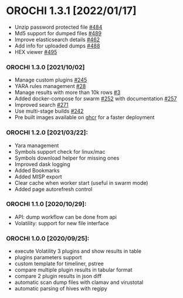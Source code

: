 # OROCHI 1.3.1 [2022/01/17]
- Unzip password protected file [#484](https://github.com/LDO-CERT/orochi/issues/484)
- Md5 support for dumped files [#489](https://github.com/LDO-CERT/orochi/issues/489)
- Improve elasticsearch details [#462](https://github.com/LDO-CERT/orochi/issues/462)
- Add info for uploaded dumps [#488](https://github.com/LDO-CERT/orochi/issues/488)
- HEX viewer [#495](https://github.com/LDO-CERT/orochi/issues/495)

### OROCHI 1.3.0 [2021/10/02]
- Manage custom plugins [#245](https://github.com/LDO-CERT/orochi/issues/245)
- YARA rules management [#28](https://github.com/LDO-CERT/orochi/issues/28)
- Manage results with more than 10k rows [#3](https://github.com/LDO-CERT/orochi/issues/3)
- Added docker-compose for swarm [#252](https://github.com/LDO-CERT/orochi/issues/252) with documentation [#257](https://github.com/LDO-CERT/orochi/issues/257)
- Improved search [#271](https://github.com/LDO-CERT/orochi/issues/271)
- Use multi-stage builds [#242](https://github.com/LDO-CERT/orochi/issues/242)
- Pre built images available on [ghcr](https://github.com/orgs/LDO-CERT/packages?repo_name=orochi) for a faster deployment

### OROCHI 1.2.0  [2021/03/22]:
- Yara management
- Symbols support check for linux/mac
- Symbols download helper for missing ones
- Improved dask logging
- Added Bookmarks
- Added MISP export
- Clear cache when worker start (useful in swarm mode)
- Added page autorefresh control

### OROCHI 1.1.0 [2020/10/29]:
- API: dump workflow can be done from api
- Volatility: support for new file interface

### OROCHI 1.0.0 [2020/09/25]:
- execute Volatility 3 plugins and show results in table
- plugins parameters support
- custom template for timeliner, pstree
- compare multiple plugin results in tabular format
- compare 2 plugin results in json diff
- automatic scan dump files with clamav and virustotal
- automatic parsing of hives with regipy

